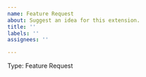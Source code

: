 ```yaml
---
name: Feature Request
about: Suggest an idea for this extension.
title: ''
labels: ''
assignees: ''

---
```


Type: Feature Request

<!-- Prior to creating a feature request, please review
existing issues at https://github.com/ARM-software/vscode-remote-build/issues
to avoid creating duplicates.
-->

<!-- Describe the feature you'd like. -->
